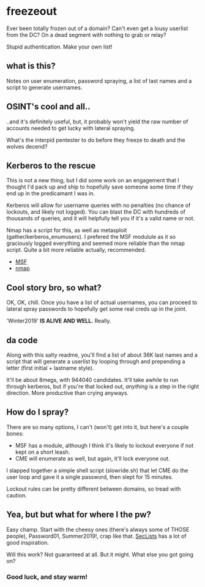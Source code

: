 # freezeout
Ever been totally frozen out of a domain? Can't even get a lousy userlist from the DC? On a dead segment with nothing to grab or relay?

Stupid authentication. Make your own list!

## what is this?
Notes on user enumeration, password spraying, a list of last names and a script to generate usernames.

## OSINT's cool and all..
..and it's definitely useful, but, it probably won't yield the raw number of accounts needed to get lucky with lateral spraying. 

What's the interpid pentester to do before they freeze to death and the wolves decend?

## Kerberos to the rescue
This is not a new thing, but I did some work on an engagement that I thought I'd pack up and ship to hopefully save someone some time if they end up in the predicamant I was in.

Kerberos will allow for username queries with no penalties (no chance of lockouts, and likely not logged). You can blast the DC with hundreds of thousands of queries, and it will helpfully tell you if it's a valid name or not.

Nmap has a script for this, as well as metasploit (gather/kerberos_enumusers). I prefered the MSF modulule as it so graciously logged everything and seemed more reliable than the nmap script. Quite a bit more reliable actually, recommended.
- [MSF](https://www.rapid7.com/db/modules/auxiliary/gather/kerberos_enumusers)
- [nmap](https://nmap.org/nsedoc/scripts/krb5-enum-users.html)

## Cool story bro, so what?
OK, OK, chill. Once you have a list of actual usernames, you can proceed to lateral spray passwords to hopefully get some real creds up in the joint.

'Winter2019' **IS ALIVE AND WELL.** Really.

## da code
Along with this salty readme, you'll find a list of about 36K last names and a script that will generate a userlist by looping through and prepending a letter (first initial + lastname style). 

It'll be about 8megs, with 944040 candidates. It'll take awhile to run through kerberos, but if you're that locked out, *anything* is a step in the right direction. More productive than crying anyways.

## How do I spray?
There are so many options, I can't (won't) get into it, but here's a couple bones:

- MSF has a module, although I think it's likely to lockout everyone if not kept on a short leash.
- CME will enumerate as well, but again, it'll lock everyone out.

I slapped together a simple shell script (slowride.sh) that let CME do the user loop and gave it a single password, then slept for 15 minutes. 

Lockout rules can be pretty different between domains, so tread with caution.

## Yea, but but what for where I the pw?
Easy champ. Start with the cheesy ones (there's always some of THOSE people), Password01, Summer2019!, crap like that. [SecLists](https://github.com/danielmiessler/SecLists) has a lot of good inspiration.

Will this work? Not guaranteed at all. But it might. What else you got going on?

### Good luck, and stay warm!